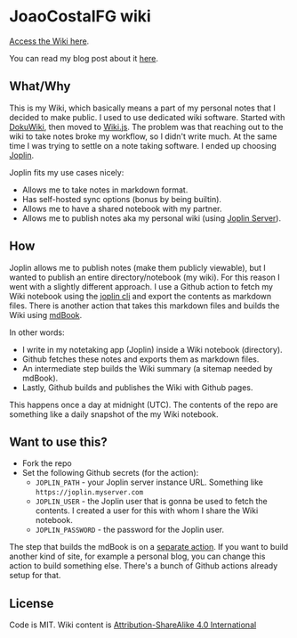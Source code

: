 # JoaoCostaIFG wiki

[Access the Wiki here](https://wiki.joaocosta.dev).

You can read my blog post about it [here](https://joaocosta.dev/blog/14/using-joplin-to-publish-a-wiki).

## What/Why

This is my Wiki, which basically means a part of my personal notes that I decided to make public. I used to use dedicated wiki software. Started with [DokuWiki](https://www.dokuwiki.org/dokuwiki), then moved to [Wiki.js](https://js.wiki/). The problem was that reaching out to the wiki to take notes broke my workflow, so I didn't write much. At the same time I was trying to settle on a note taking software. I ended up choosing [Joplin](https://joplinapp.org/).

Joplin fits my use cases nicely:

- Allows me to take notes in markdown format.
- Has self-hosted sync options (bonus by being builtin).
- Allows me to have a shared notebook with my partner.
- Allows me to publish notes aka my personal wiki (using [Joplin Server](https://github.com/laurent22/joplin/blob/dev/packages/server/README.md)).

## How

Joplin allows me to publish notes (make them publicly viewable), but I wanted to publish an entire directory/notebook (my wiki). For this reason I went with a slightly different approach. I use a Github action to fetch my Wiki notebook using the [joplin cli](https://joplinapp.org/help/apps/terminal/) and export the contents as markdown files. There is another action that takes this markdown files and builds the Wiki using [mdBook](https://rust-lang.github.io/mdBook/).

In other words:

- I write in my notetaking app (Joplin) inside a Wiki notebook (directory).
- Github fetches these notes and exports them as markdown files.
- An intermediate step builds the Wiki summary (a sitemap needed by mdBook).
- Lastly, Github builds and publishes the Wiki with Github pages.

This happens once a day at midnight (UTC). The contents of the repo are something like a daily snapshot of the my Wiki notebook.

## Want to use this?

- Fork the repo
- Set the following Github secrets (for the action):
  - `JOPLIN_PATH` - your Joplin server instance URL. Something like `https://joplin.myserver.com`
  - `JOPLIN_USER` - the Joplin user that is gonna be used to fetch the contents. I created a user for this with whom I share the Wiki notebook.
  - `JOPLIN_PASSWORD` - the password for the Joplin user.

The step that builds the mdBook is on a [separate action](./.github/workflows/mdbook.yml). If you want to build another kind of site, for example a personal blog, you can change this action to build something else. There's a bunch of Github actions already setup for that.

## License

Code is MIT.
Wiki content is [Attribution-ShareAlike 4.0 International](https://creativecommons.org/licenses/by-sa/4.0/)

